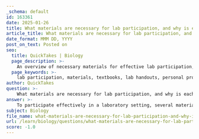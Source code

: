 ```yaml
---
_schema: default
id: 163361
date: 2025-01-26
title: What materials are necessary for lab participation, and why is each important?
article_title: What materials are necessary for lab participation, and why is each important?
date_format: MMM DD, YYYY
post_on_text: Posted on
seo:
  title: QuickTakes | Biology
  page_description: >-
    An overview of necessary materials for effective lab participation, including textbooks, lab handouts, personal protective equipment, measurement tools, and safety equipment, detailing their importance in ensuring safety and successful experiments.
  page_keywords: >-
    lab participation, materials, textbooks, lab handouts, personal protective equipment, PPE, safety equipment, measurement tools, laboratory apparatus, experiment, safety protocols, data analysis
author: QuickTakes
question: >-
    What materials are necessary for lab participation, and why is each important?
answer: >-
    To participate effectively in a laboratory setting, several materials are necessary, each serving a critical role in ensuring safety, understanding, and successful execution of experiments. Here’s a detailed overview of these materials and their importance:\n\n1. **Textbooks or eText**: \n   - **Importance**: These materials provide foundational knowledge essential for understanding the principles and theories behind the experiments being conducted. They serve as a reference for students to grasp complex concepts and methodologies.\n\n2. **Printed Lab Handouts**: \n   - **Importance**: Lab handouts outline the specific procedures, safety protocols, and data collection methods for each experiment. They typically include:\n     - **Objective**: The purpose of the experiment.\n     - **Materials**: A list of all necessary equipment and chemicals.\n     - **Procedure**: Detailed steps to follow during the experiment.\n     - **Data Analysis**: Instructions for analyzing and interpreting results.\n   - Having these handouts printed and organized helps students stay focused and ensures they understand the expectations for each lab session.\n\n3. **Personal Protective Equipment (PPE)**: \n   - **Importance**: PPE is crucial for ensuring the safety of individuals in the lab. It typically includes:\n     - **Goggles or Glasses**: Protects the eyes from chemical splashes and debris.\n     - **Lab Coat**: Shields the body from spills and hazardous materials.\n     - **Nitrile or Latex Gloves**: Protects hands from chemicals and biological agents.\n   - Wearing appropriate PPE minimizes the risk of accidents and injuries, making it a non-negotiable requirement for lab participation.\n\n4. **Measurement Tools and Laboratory Apparatus**: \n   - **Importance**: Essential equipment such as beakers, test tubes, and glassware are fundamental for conducting experiments. These tools allow for accurate measurement and manipulation of substances, which is vital for obtaining reliable results.\n\n5. **Safety Equipment**: \n   - **Importance**: Additional safety equipment, such as fume hoods and emergency showers, are necessary to manage hazardous materials and ensure a safe working environment. These facilities help mitigate risks associated with chemical exposure and spills.\n\nIn summary, each of these materials plays a vital role in facilitating a safe and effective laboratory experience. Adhering to these requirements is critical for successful and safe laboratory work, ensuring that students can conduct experiments with confidence and competence.
subject: Biology
file_name: what-materials-are-necessary-for-lab-participation-and-why-is-each-important.md
url: /learn/biology/questions/what-materials-are-necessary-for-lab-participation-and-why-is-each-important
score: -1.0
---
```


&nbsp;